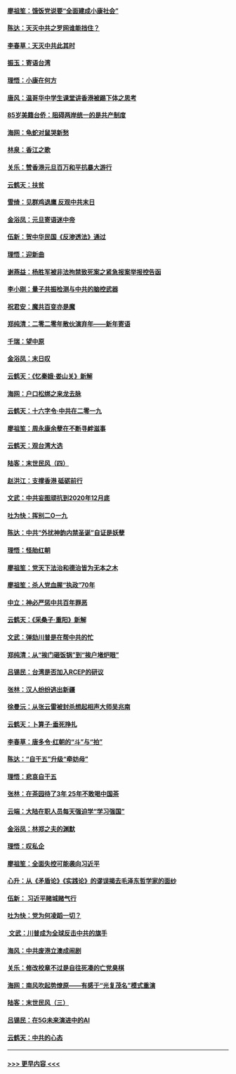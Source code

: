 #### [廖祖笙：饿饭党说要“全面建成小康社会”](../pages/nsc993/n11767482.md?t=01041922) 
#### [陈达：天灭中共之罗网谁能挡住？](../pages/nsc993/n11767465.md?t=01041922) 
#### [李春草：天灭中共此其时](../pages/nsc993/n11767452.md?t=01041922) 
#### [振玉：寄语台湾](../pages/nsc993/n11767432.md?t=01041922) 
#### [理悟：小康在何方](../pages/nsc993/n11767394.md?t=01041922) 
#### [唐风：温哥华中学生课堂讲香港被踢下体之思考](../pages/nsc993/n11766848.md?t=01041922) 
#### [85岁美籍台侨：阻碍两岸统一的是共产制度](../pages/nsc993/n11765043.md?t=01041922) 
#### [海网：龟蛇对鼠哭新愁](../pages/nsc993/n11764895.md?t=01041922) 
#### [林泉：香江之歌](../pages/nsc993/n11764415.md?t=01041922) 
#### [关乐：赞香港元旦百万和平抗暴大游行](../pages/nsc993/n11764382.md?t=01041922) 
#### [云鹤天：扶贫](../pages/nsc993/n11764245.md?t=01041922) 
#### [雪绮：见群鸡退鹰  反观中共末日](../pages/nsc993/n11762112.md?t=01041922) 
#### [金浴凤：元旦寄语迷中帝](../pages/nsc993/n11761788.md?t=01041922) 
#### [伍新：贺中华民国《反渗透法》通过](../pages/nsc993/n11761994.md?t=01041922) 
#### [理悟：迎新曲](../pages/nsc993/n11761152.md?t=01041922) 
#### [谢燕益：杨胜军被非法拘禁致死案之紧急报案举报控告函](../pages/nsc993/n11756134.md?t=01041922) 
#### [李小刚：量子共振检测与中共的脑控武器](../pages/nsc993/n11754518.md?t=01041922) 
#### [祝君安：魔共百变亦是魔](../pages/nsc993/n11754469.md?t=01041922) 
#### [郑纯清：二零二零年散伙演弃年——新年寄语](../pages/nsc993/n11754195.md?t=01041922) 
#### [千瑞：望中原](../pages/nsc993/n11754159.md?t=01041922) 
#### [金浴凤：末日叹](../pages/nsc993/n11752359.md?t=01041922) 
#### [云鹤天：《忆秦娥‧娄山关》新解](../pages/nsc993/n11752348.md?t=01041922) 
#### [海网：户口松绑之来龙去脉](../pages/nsc993/n11752328.md?t=01041922) 
#### [云鹤天：十六字令‧中共在二零一九](../pages/nsc993/n11752305.md?t=01041922) 
#### [廖祖笙：周永康余孽在不断寻衅滋事](../pages/nsc993/n11751013.md?t=01041922) 
#### [云鹤天：观台湾大选](../pages/nsc993/n11751007.md?t=01041922) 
#### [陆客：末世民风（四）](../pages/nsc993/n11749203.md?t=01041922) 
#### [赵洪江：支撑香港 砥砺前行](../pages/nsc993/n11748482.md?t=01041922) 
#### [文武：中共妄图顽抗到2020年12月底](../pages/nsc993/n11748446.md?t=01041922) 
#### [吐为快：挥别二O一九](../pages/nsc993/n11748411.md?t=01041922) 
#### [陈达：中共“外扰神韵内禁圣诞”自证是妖孽](../pages/nsc993/n11748226.md?t=01041922) 
#### [理悟：怪胎红朝](../pages/nsc993/n11748206.md?t=01041922) 
#### [廖祖笙：党天下法治和德治皆为无本之木](../pages/nsc993/n11748135.md?t=01041922) 
#### [廖祖笙：杀人党血腥“执政”70年](../pages/nsc993/n11745144.md?t=01041922) 
#### [中立：神必严惩中共百年罪恶](../pages/nsc993/n11744970.md?t=01041922) 
#### [云鹤天：《采桑子‧重阳》新解](../pages/nsc993/n11744948.md?t=01041922) 
#### [文武：弹劾川普是在帮中共的忙](../pages/nsc993/n11744758.md?t=01041922) 
#### [郑纯清：从“挨门砸饭锅”到“挨户堵炉眼”](../pages/nsc993/n11744745.md?t=01041922) 
#### [吕锡民：台湾是否加入RCEP的研议](../pages/nsc993/n11744701.md?t=01041922) 
#### [张林：汉人纷纷逃出新疆](../pages/nsc993/n11743530.md?t=01041922) 
#### [徐曼沅：从张云雷被封杀想起相声大师吴兆南](../pages/nsc993/n11741816.md?t=01041922) 
#### [云鹤天：卜算子‧垂死挣扎](../pages/nsc993/n11739956.md?t=01041922) 
#### [李春草：唐多令‧红朝的“斗”与“拍”](../pages/nsc993/n11739830.md?t=01041922) 
#### [陈达：“自干五”升级“牵妨母”](../pages/nsc993/n11739724.md?t=01041922) 
#### [理悟：悲哀自干五](../pages/nsc993/n11739547.md?t=01041922) 
#### [张林：在茶园待了3年 25年不敢喝中国茶](../pages/nsc993/n11739240.md?t=01041922) 
#### [云端：大陆在职人员每天强迫学“学习强国”](../pages/nsc993/n11738735.md?t=01041922) 
#### [金浴凤：林郑之夫的渊默](../pages/nsc993/n11737735.md?t=01041922) 
#### [理悟：叹私企](../pages/nsc993/n11737715.md?t=01041922) 
#### [廖祖笙：全面失控可能袭向习近平](../pages/nsc993/n11737704.md?t=01041922) 
#### [心升：从《矛盾论》《实践论》的谬误揭去毛泽东哲学家的面纱](../pages/nsc993/n11736962.md?t=01041922) 
#### [伍新： 习近平赌城赌气行](../pages/nsc993/n11736929.md?t=01041922) 
#### [吐为快：党为何凌蹈一切？](../pages/nsc993/n11736915.md?t=01041922) 
#### [ 文武：川普成为全球反击中共的旗手](../pages/nsc993/n11736882.md?t=01041922) 
#### [海风：中共废港立澳成闹剧](../pages/nsc993/n11735857.md?t=01041922) 
#### [关乐：修改校章不过是自往死凑的亡党臭棋](../pages/nsc993/n11735097.md?t=01041922) 
#### [海网：南风吹起势燎原——有感于“光复茂名”模式重演](../pages/nsc993/n11732308.md?t=01041922) 
#### [陆客：末世民风（三）](../pages/nsc993/n11732211.md?t=01041922) 
#### [吕锡民：在5G未来演进中的AI](../pages/nsc993/n11730010.md?t=01041922) 
#### [云鹤天：中共的心态](../pages/nsc993/n11729906.md?t=01041922) 

----
#### [ >>> 更早内容 <<< ](../indexes/nsc993-earlier.md)
